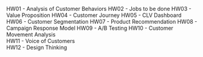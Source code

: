  HW01 - Analysis of Customer Behaviors
 HW02 - Jobs to be done
 HW03 - Value Proposition
 HW04 - Customer Journey
 HW05 - CLV Dashboard
 HW06 - Customer Segmentation
 HW07 - Product Recommendation
 HW08 - Campaign Response Model
 HW09 - A/B Testing 
 HW10 - Customer Movement Analysis  
 HW11 - Voice of Customers  
 HW12 - Design Thinking
